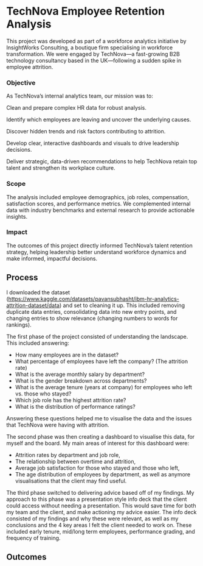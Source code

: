 # TechNova Employee Retention Analysis
This project was developed as part of a workforce analytics initiative by InsightWorks Consulting, a boutique firm specialising in workforce transformation. We were engaged by TechNova—a fast-growing B2B technology consultancy based in the UK—following a sudden spike in employee attrition.

### Objective
As TechNova’s internal analytics team, our mission was to:

Clean and prepare complex HR data for robust analysis.

Identify which employees are leaving and uncover the underlying causes.

Discover hidden trends and risk factors contributing to attrition.

Develop clear, interactive dashboards and visuals to drive leadership decisions.

Deliver strategic, data-driven recommendations to help TechNova retain top talent and strengthen its workplace culture.

### Scope
The analysis included employee demographics, job roles, compensation, satisfaction scores, and performance metrics. We complemented internal data with industry benchmarks and external research to provide actionable insights.

### Impact
The outcomes of this project directly informed TechNova’s talent retention strategy, helping leadership better understand workforce dynamics and make informed, impactful decisions.

## Process

I downloaded the dataset (https://www.kaggle.com/datasets/pavansubhasht/ibm-hr-analytics-attrition-dataset/data) and set to cleaning it up. This included removing duplicate data entries, consolidating data into new entry points, and changing entries to show relevance (changing numbers to words for rankings).

The first phase of the project consisted of understanding the landscape. This included answering:
- How many employees are in the dataset?
- What percentage of employees have left the company? (The attrition rate)
- What is the average monthly salary by department?
- What is the gender breakdown across departments?
- What is the average tenure (years at company) for employees who left vs. those who stayed?
- Which job role has the highest attrition rate?
- What is the distribution of performance ratings?

Answering these questions helped me to visualise the data and the issues that TechNova were having with attrition. 

The second phase was then creating a dashboard to visualise this data, for myself and the board. 
My main areas of interest for this dashboard were:
- Attrition rates by department and job role,
- The relationship between overtime and attrition,
- Average job satisfaction for those who stayed and those who left,
- The age distribution of employees by department,
as well as anymore visualisations that the client may find useful.

The third phase switched to delivering advice based off of my findings. My approach to this phase was a presentation style info deck that the client could access without needing a presentation. This would save time for both my team and the client, and make actioning my advice easier. The info deck consisted of my findings and why these were relevant, as well as my conclusions and the 4 key areas I felt the client needed to work on. These included early tenure, mid/long term employees, performance grading, and frequency of training. 

## Outcomes


